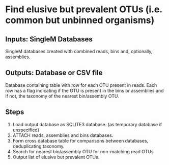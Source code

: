 # Find elusive but prevalent OTUs (i.e. common but unbinned organisms)

## Inputs: SingleM Databases

SingleM databases created with combined reads, bins and, optionally, assemblies.

## Outputs: Database or CSV file

Database containing table with row for each OTU present in reads. Each row has
a flag indicating if the OTU is present in the bins or assemblies and if not,
the taxonomy of the nearest bin/assembly OTU.

## Steps

1. Load output database as SQLITE3 database. (as temporary database if unspecified)
1. ATTACH reads, assemblies and bins databases.
1. Form cross database table for comparisons between databases, deduplicating taxonomy.
1. Search for nearest bin/assembly OTU for non-matching read OTUs.
1. Output list of elusive but prevalent OTUs.
